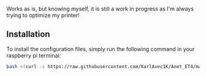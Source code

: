 Works as is, but knowing myself, it is still a work in progress as I'm always trying to optimize my printer!

## Installation

To install the configuration files, simply run the following command in your raspberry pi terminal:

```bash
bash <(curl -s https://raw.githubusercontent.com/KarlAvec1K/Anet_ET4/main/install.sh)
